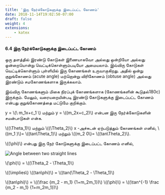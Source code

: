 ```yaml
---
title: 'இரு நேர்க்கோடுகளுக்கு இடைப்பட்ட கோணம்'
date: 2018-11-14T19:02:50-07:00
draft: false
weight: 4
extensions:
    - katex
---
```



#### 6.4 இரு நேர்க்கோடுகளுக்கு இடைப்பட்ட கோணம்


ஒரு தளத்தில் இரண்டு கோடுகள் இணையாகவோ அல்லது ஒன்றியோ அல்லது
ஒன்றையொன்று வெட்டிக்கொள்ளும்படியோ அமையலாம். இவ்விரு கோடுகள் வெட்டிக்கொள்ளும்
புள்ளியில் இரு கோணங்கள் உருவாகுகிறது. அதில் ஒன்று குறுங்கோணம் (acute angle)
மற்றொன்று விரிகோணம் (obtuse angle) அல்லது இரண்டும் சமகோணங்களாக இருக்கலாம்.

இவ்விரு கோணங்களும் மிகை நிரப்புக் கோணங்களாக (கோணங்களின் கூடுதல்180c)
இருக்கும். மேலும், வரையறையின்படி இரண்டு கோடுகளுக்கு இடைப்பட்ட கோணம் என்பது
குறுங்கோணத்தை மட்டுமே குறிக்கும்.

y = \\(\ m_1x+c_1 \\) மற்றும் y = \\(\(m_2x+c_2)\\) என்பன இரு
நேர்க்கோடுகளின் சமன்பாடுகள் என்க.

\\(\(\Theta_1)\\) மற்றும் \\(\(\Theta_2)\\) x -அச்சுடன் ஏற்படுத்தும் கோணங்கள்
எனில், \\(\(m_1 )\\)= \\(\(tan\Theta_1)\\) மற்றும் \\(\(m_2 0\\)= \\(\(tan\Theta_2)\\).

\\(\(\phi)\\) என்பது இரு நேர் கோடுகளுக்கு இடைப்பட்ட கோணம்
எனில்,

![Angle between two straight lines](/books/maths/part-1/twodimension/chapter6/pic1.png)


\\(\phi)\\) = \\(\(\Theta_2 - \Theta_1)\\) 

\\(\(\implies\\)    \\(\(tan\phi)\\) = \\(\(tan(\Theta_2 - \Theta_1)\\)


 \\(\(tan\phi)\\) = \\(\(\frac {m_2 - m_1} {1+m_2m_1})\\)
 \\(\(\phi)\\) = \\(\(\tan^{-1}  \frac {m_2 - m_1} {1+m_2m_1})\\)


                                                   
